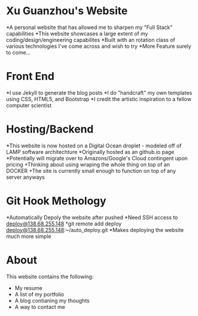 # Xu Guanzhou's Website
*A personal website that has allowed me to sharpen my "Full Stack" capabilities
*This website showcases a large extent of my coding/design/engineering capabilites
*Built with an rotation class of various technologies I've come across and wish to try
*More Feature surely to come...

# Front End
*I use Jekyll to generate the blog posts
*I do "handcraft" my own templates using CSS, HTML5, and Bootstrap
*I credit the artistic inspiration to a fellow computer scientist

# Hosting/Backend
*This website is now hosted on a Digital Ocean droplet - modeled off of LAMP software architechture
*Originally hosted as an github.io page
*Potentially will migrate over to Amazons/Google's Cloud contingent upon pricing
+Thinking about using wraping the whole thing on top of an DOCKER
+The site is currently small enough to function on top of any server anyways

# Git Hook Methology
*Automatically Depoly the website after pushed
*Need SSH access to deploy@138.68.255.148
*git remote add deploy deploy@138.68.255.148:~/auto_deploy.git
*Makes deploying the website much more simple

# About
This website contains the following:
* My resume
* A list of my portfolio
* A blog contianing my thoughts
* A way to contact me